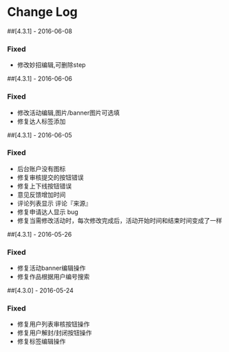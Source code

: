 # Change Log


##[4.3.1] - 2016-06-08
### Fixed
- 修改妙招编辑,可删除step

##[4.3.1] - 2016-06-06
### Fixed
- 修改活动编辑,图片/banner图片可选填
- 修复达人标签添加

##[4.3.1] - 2016-06-05
### Fixed
- 后台账户没有图标
- 修复审核提交的按钮错误
- 修复上下线按钮错误
- 意见反馈增加时间
- 评论列表显示 评论『来源』
- 修复申请达人显示 bug
- 修复当需修改活动时，每次修改完成后，活动开始时间和结束时间变成了一样

##[4.3.1] - 2016-05-26
### Fixed
- 修复活动banner编辑操作
- 修复作品根据用户编号搜索

##[4.3.0] - 2016-05-24
### Fixed
- 修复用户列表审核按钮操作
- 修复用户解封/封闭按钮操作
- 修复标签编辑操作

